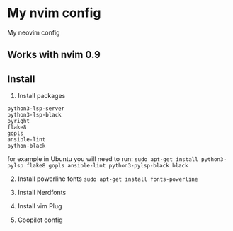 # My nvim config
My neovim config

## Works with nvim 0.9

## Install

1. Install packages
```
python3-lsp-server
python3-lsp-black
pyright
flake8
gopls
ansible-lint
python-black
```
for example in Ubuntu you will need to run:
```sudo apt-get install python3-pylsp flake8 gopls ansible-lint python3-pylsp-black black```

2. Install powerline fonts
```sudo apt-get install fonts-powerline```

3. Install Nerdfonts

4. Install vim Plug

5. Coopilot config
